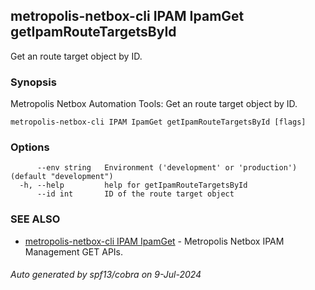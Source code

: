 ## metropolis-netbox-cli IPAM IpamGet getIpamRouteTargetsById

Get an route target object by ID.

### Synopsis


Metropolis Netbox Automation Tools:
  Get an route target object by ID.

```
metropolis-netbox-cli IPAM IpamGet getIpamRouteTargetsById [flags]
```

### Options

```
      --env string   Environment ('development' or 'production') (default "development")
  -h, --help         help for getIpamRouteTargetsById
      --id int       ID of the route target object
```

### SEE ALSO

* [metropolis-netbox-cli IPAM IpamGet]()	 - Metropolis Netbox IPAM Management GET APIs.

###### Auto generated by spf13/cobra on 9-Jul-2024

